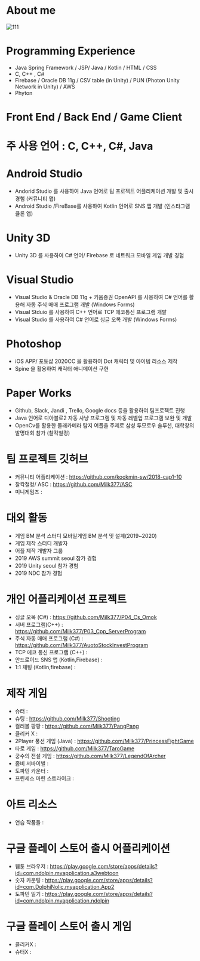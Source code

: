 # About me
![111](https://user-images.githubusercontent.com/37606666/74585495-95c34780-5020-11ea-879b-bb0fa6cc811c.jpg)



# Programming Experience 
- Java Spring Framework / JSP/ Java / Kotlin / HTML / CSS
- C, C++ , C# 
- Firebase / Oracle DB 11g / CSV table (in Unity) / PUN (Photon Unity Network in Unity) / AWS
- Phyton

# Front End / Back End / Game Client 

# 주 사용 언어 : C, C++, C#, Java


# Android Studio
- Andorid Studio 를 사용하여 Java 언어로 팀 프로젝트 어플리케이션 개발 및 출시 경험 (커뮤니티 앱)
- Android Studio /FireBase를 사용하여 Kotlin 언어로 SNS 앱 개발 (인스타그램 클론 앱)


# Unity 3D
- Unity 3D 를 사용하여 C# 언어/ Firebase 로 네트워크 모바일 게임 개발 경험


# Visual Studio
- Visual Studio & Oracle DB 11g + 키움증권 OpenAPI 를 사용하여 C# 언어를 활용해 자동 주식 매매 프로그램 개발 (Windows Forms)
- Visual Stduio 를 사용하여 C++ 언어로 TCP 에코통신 프로그램 개발 
- Visual Studio 를 사용하여 C# 언어로 싱글 오목 개발 (Windows Forms)


# Photoshop 
- iOS APP/ 포토샵 2020CC 을 활용하여 Dot 캐릭터 및 아이템 리소스 제작
- Spine 을 활용하여 캐릭터 애니메이션 구현

# Paper Works
- Github, Slack, Jandi , Trello, Google docs 등을 활용하여 팀프로젝트 진행
- Java 언어로 디아블로2 자동 사냥 프로그램 및 자동 레벨업 프로그램 보완 및 개발 
- OpenCv를 활용한 몰래카메라 탐지 어플을 주제로 삼성 투모로우 솔루션, 대학창의 발명대회 참가 (찰칵철컹)


# 팀 프로젝트 깃허브
- 커뮤니티 어플리케이션 : https://github.com/kookmin-sw/2018-cap1-10 
- 찰칵철컹/ ASC : https://github.com/Milk377/ASC
- 미니게임즈 : 


# 대외 활동
- 게임 BM 분석 스터디 모바일게임 BM 분석 및 설계(2019~2020)
- 게임 제작 스터디 개발자 
- 어플 제작 개발자 그룹
- 2019 AWS summit seoul 참가 경험
- 2019 Unity seoul 참가 경험
- 2019 NDC 참가 경험


# 개인 어플리케이션 프로젝트
- 싱글 오목 (C#) : https://github.com/Milk377/P04_Cs_Omok
- 서버 프로그램(C++) : https://github.com/Milk377/P03_Cpp_ServerProgram
- 주식 자동 매매 프로그램 (C#) : https://github.com/Milk377/AuotoStockInvestProgram
- TCP 에코 통신 프로그램 (C++) : 
- 안드로이드 SNS 앱 (Kotlin,Firebase) :
- 1:1 채팅 (Kotlin,firebase) : 

# 제작 게임
- 슈터 : 
- 슈팅 :  https://github.com/Milk377/Shooting
- 컬러볼 팡팡 : https://github.com/Milk377/PangPang
- 클리커 X : 
- 2Player 풍선 게임 (Java) : https://github.com/Milk377/PrincessFightGame
- 타로 게임 : https://github.com/Milk377/TaroGame
- 궁수의 전설 게임 : https://github.com/Milk377/LegendOfArcher
- 좀비 서바이벌 : 
- 도파민 카운터 : 
- 프린세스 마린 스트라이크 :

# 아트 리소스

- 연습 작품들 : 


# 구글 플레이 스토어 출시 어플리케이션
- 웹툰 브라우저 : https://play.google.com/store/apps/details?id=com.ndolpin.myapplication.a3webtoon
- 숫자 카운팅 : https://play.google.com/store/apps/details?id=com.DolphiNolic.myapplication.App2
- 도파민 일기 : https://play.google.com/store/apps/details?id=com.ndolpin.myapplication.ndolpin

# 구글 플레이 스토어 출시 게임
- 클리커X :
- 슈터X : 
